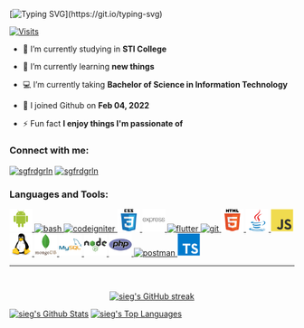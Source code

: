 [![Typing SVG](https://readme-typing-svg.herokuapp.com?font=comfortaa&color=FFFFFF&size=25&width=600&lines=Hi+👋,+I'm+Sieg;An+Aspiring+Software+Developer;Information+Technology+Student;)](https://git.io/typing-svg)

[![Visits](https://komarev.com/ghpvc/?username=sgfrdgrln&color=29ABE9&style=flat&label=Profile+Views)](https://github.com/sgfrdgrln)

- 🔭 I’m currently studying in **STI College**

- 🌱 I’m currently learning **new things**

- 💻 I’m currently taking **Bachelor of Science in Information Technology**

- 🤖 I joined Github on **Feb 04, 2022**

- ⚡ Fun fact **I enjoy things I'm passionate of**

<h3 align="left">Connect with me:</h3>
<p align="left">
<a href="https://instagram.com/sgfrdgrln" target="blank"><img align="center" src="https://raw.githubusercontent.com/rahuldkjain/github-profile-readme-generator/master/src/images/icons/Social/instagram.svg" alt="sgfrdgrln" height="30" width="40" /></a>
<a href="https://discord.gg/sgfrdgrln" target="blank"><img align="center" src="https://raw.githubusercontent.com/rahuldkjain/github-profile-readme-generator/master/src/images/icons/Social/discord.svg" alt="sgfrdgrln" height="30" width="40" /></a>
</p>

<h3 align="left">Languages and Tools:</h3>
<p align="left"> <a href="https://developer.android.com" target="_blank" rel="noreferrer"> <img src="https://raw.githubusercontent.com/devicons/devicon/master/icons/android/android-original-wordmark.svg" alt="android" width="40" height="40"/> </a> <a href="https://www.gnu.org/software/bash/" target="_blank" rel="noreferrer"> <img src="https://www.vectorlogo.zone/logos/gnu_bash/gnu_bash-icon.svg" alt="bash" width="40" height="40"/> </a>  <a href="https://codeigniter.com" target="_blank" rel="noreferrer"> <img src="https://cdn.worldvectorlogo.com/logos/codeigniter.svg" alt="codeigniter" width="40" height="40"/> </a> <a href="https://www.w3schools.com/css/" target="_blank" rel="noreferrer"> <img src="https://raw.githubusercontent.com/devicons/devicon/master/icons/css3/css3-original-wordmark.svg" alt="css3" width="40" height="40"/> </a> <a href="https://expressjs.com" target="_blank" rel="noreferrer"> <img src="https://raw.githubusercontent.com/devicons/devicon/master/icons/express/express-original-wordmark.svg" alt="express" width="40" height="40"/> </a> <a href="https://flutter.dev" target="_blank" rel="noreferrer"> <img src="https://www.vectorlogo.zone/logos/flutterio/flutterio-icon.svg" alt="flutter" width="40" height="40"/> </a> <a href="https://git-scm.com/" target="_blank" rel="noreferrer"> <img src="https://www.vectorlogo.zone/logos/git-scm/git-scm-icon.svg" alt="git" width="40" height="40"/> </a> <a href="https://www.w3.org/html/" target="_blank" rel="noreferrer"> <img src="https://raw.githubusercontent.com/devicons/devicon/master/icons/html5/html5-original-wordmark.svg" alt="html5" width="40" height="40"/> </a> <a href="https://www.java.com" target="_blank" rel="noreferrer"> <img src="https://raw.githubusercontent.com/devicons/devicon/master/icons/java/java-original.svg" alt="java" width="40" height="40"/> </a> <a href="https://developer.mozilla.org/en-US/docs/Web/JavaScript" target="_blank" rel="noreferrer"> <img src="https://raw.githubusercontent.com/devicons/devicon/master/icons/javascript/javascript-original.svg" alt="javascript" width="40" height="40"/> </a> <a href="https://www.linux.org/" target="_blank" rel="noreferrer"> <img src="https://raw.githubusercontent.com/devicons/devicon/master/icons/linux/linux-original.svg" alt="linux" width="40" height="40"/> </a> <a href="https://www.mongodb.com/" target="_blank" rel="noreferrer"> <img src="https://raw.githubusercontent.com/devicons/devicon/master/icons/mongodb/mongodb-original-wordmark.svg" alt="mongodb" width="40" height="40"/> </a> <a href="https://www.mysql.com/" target="_blank" rel="noreferrer"> <img src="https://raw.githubusercontent.com/devicons/devicon/master/icons/mysql/mysql-original-wordmark.svg" alt="mysql" width="40" height="40"/> </a> <a href="https://nodejs.org" target="_blank" rel="noreferrer"> <img src="https://raw.githubusercontent.com/devicons/devicon/master/icons/nodejs/nodejs-original-wordmark.svg" alt="nodejs" width="40" height="40"/> </a> <a href="https://www.php.net" target="_blank" rel="noreferrer"> <img src="https://raw.githubusercontent.com/devicons/devicon/master/icons/php/php-original.svg" alt="php" width="40" height="40"/> </a> <a href="https://postman.com" target="_blank" rel="noreferrer"> <img src="https://www.vectorlogo.zone/logos/getpostman/getpostman-icon.svg" alt="postman" width="40" height="40"/> </a> <a href="https://www.typescriptlang.org/" target="_blank" rel="noreferrer"> <img src="https://raw.githubusercontent.com/devicons/devicon/master/icons/typescript/typescript-original.svg" alt="typescript" width="40" height="40"/> </a> </p>

<hr/>
<br/>

<p align="center">
  <a href="https://github.com/sgfrdgrln">
    <img src="https://github-readme-streak-stats.herokuapp.com/?user=sgfrdgrln&theme=tokyonight&border=03C988&background=0D1117" alt="sieg's GitHub streak"/>
  </a>
</p>


<a> 
    <a href="https://github.com/sgfrdgrln"><img alt="sieg's Github Stats" src="https://denvercoder1-github-readme-stats.vercel.app/api?username=sgfrdgrln&show_icons=true&count_private=true&theme=react&border_color=03C988&bg_color=0D1117&title_color=96E9C6&icon_color=83C0C1" height="192px" width="49.5%"/></a>
  <a href="https://github.com/sgfrdgrln"><img alt="sieg's Top Languages" src="https://denvercoder1-github-readme-stats.vercel.app/api/top-langs/?username=sgfrdgrln&langs_count=8&layout=compact&theme=react&border_color=03C988&bg_color=0D1117&title_color=96E9C6&icon_color=F8D866" height="192px" width="49.5%"/></a>
  <br/>
</a>


